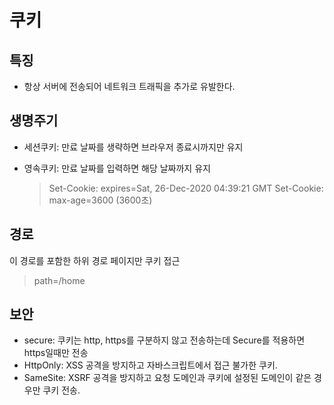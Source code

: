 # 쿠키

## 특징

* 항상 서버에 전송되어 네트워크 트래픽을 추가로 유발한다.

## 생명주기

* 세션쿠키: 만료 날짜를 생략하면 브라우저 종료시까지만 유지
* 영속쿠키: 만료 날짜를 입력하면 해당 날짜까지 유지

  > Set-Cookie: expires=Sat, 26-Dec-2020 04:39:21 GMT Set-Cookie: max-age=3600 \(3600초\)

## 경로

이 경로를 포함한 하위 경로 페이지만 쿠키 접근

> path=/home

## 보안

* secure: 쿠키는 http, https를 구분하지 않고 전송하는데 Secure를 적용하면 https일때만 전송
* HttpOnly: XSS 공격을 방지하고 자바스크립트에서 접근 불가한 쿠키.
* SameSite: XSRF 공격을 방지하고 요청 도메인과 쿠키에 설정된 도메인이 같은 경우만 쿠키 전송.

